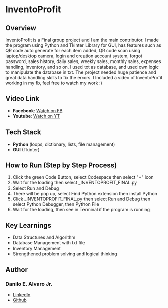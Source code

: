 # InventoProfit
## Overview
InventoProfit is a Final group project and I am the main contributor. I made the program using Python and Tkinter Library for GUI, has features such as QR code auto generate for each item added, QR code scan using laptop/desktop camera, login and creation account system, forgot password,
sales history, daily sales, weekly sales, monthly sales, expenses handling, inventory, and so on. I used txt as database, and used own logic to manipulate the database in txt. The project needed huge patience and great data handling skills to fix the errors.
I Included a video of InventoProfit working in my fb, feel free to watch my work :)
## Video Link
- **Facebook**: [Watch on FB](https://www.facebook.com/share/v/1DJVVpVZmB/)
- **Youtube**: [Watch on YT](https://www.youtube.com/watch?v=n7Qw__cRfIk)
## Tech Stack
- **Python** (loops, dictionary, lists, file management)
- **GUI** (Tkinter)
## How to Run (Step by Step Process)
1. Click the green Code Button, select Codespace then select "+" icon
2. Wait for the loading then select _INVENTOPROFIT_FINAL.py
3. Select Run and Debug
4. There will be pop up, select Find Python extension then install Python
5. Click _INVENTOPROFIT_FINAL.py then select Run and Debug then select Python Debugger, then Python File
6. Wait for the loading, then see in Terminal if the program is running
## Key Learnings
- Data Structures and Algorithm
- Database Management with txt file
- Inventory Management
- Strengthened problem solving and logical thinking
## Author
### Danilo E. Alvaro Jr.
- [LinkedIn](https://www.linkedin.com/in/danilo-alvaro-16b17534b/)
- [Github](https://github.com/Dan013577947)



